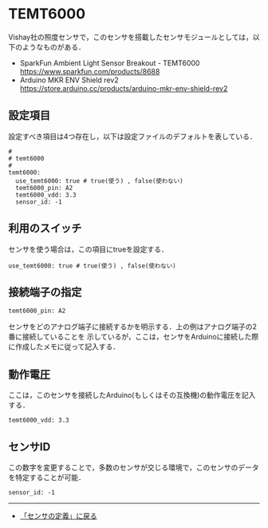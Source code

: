 # TEMT6000

Vishay社の照度センサで，このセンサを搭載したセンサモジュールとしては，以下のようなものがある．

- SparkFun Ambient Light Sensor Breakout - TEMT6000 https://www.sparkfun.com/products/8688
- Arduino MKR ENV Shield rev2 https://store.arduino.cc/products/arduino-mkr-env-shield-rev2


## 設定項目
設定すべき項目は4つ存在し，以下は設定ファイルのデフォルトを表している．

```
#
# temt6000
#
temt6000:
  use_temt6000: true # true(使う) , false(使わない)
  temt6000_pin: A2
  temt6000_vdd: 3.3
  sensor_id: -1
```

## 利用のスイッチ
センサを使う場合は，この項目にtrueを設定する．
```
use_temt6000: true # true(使う) , false(使わない)
```

## 接続端子の指定
```
temt6000_pin: A2
```
センサをどのアナログ端子に接続するかを明示する．上の例はアナログ端子の2番に接続していることを
示しているが，ここは，センサをArduinoに接続した際に作成したメモに従って記入する．

## 動作電圧

ここは，このセンサを接続したArduino(もしくはその互換機)の動作電圧を記入する．
```
temt6000_vdd: 3.3
```

## センサID
この数字を変更することで，多数のセンサが交じる環境で，このセンサのデータを特定することが可能．
```
sensor_id: -1
```

***

- [「センサの定義」に戻る](../SensorDefinition.md)
